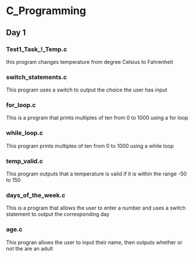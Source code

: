 # C_Programming

## Day 1

### Test1_Task_!_Temp.c
this program changes temperature from degree Celsius to Fahrenheit

### switch_statements.c
This program uses a switch to output the choice the user has input

### for_loop.c
This is a program that prints multiples of ten from 0 to 1000 using a for loop

### while_loop.c
This program prints multiples of ten from 0 to 1000 using a while loop

### temp_valid.c
This program outputs that a temperature is valid if it is within the range -50 to 150

### days_of_the_week.c
This is a program that allows the user to enter a number and uses a switch statement to output the corresponding day

### age.c
This progran allows the user to input their name, then outputs whether or not the are an adult

